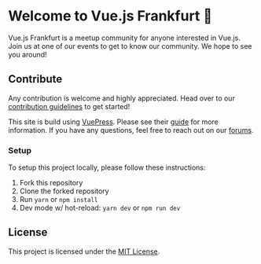# Welcome to Vue.js Frankfurt :tada:

Vue.js Frankfurt is a meetup community for anyone interested in Vue.js. Join us at one of our events to get to know our community. We hope to see you around!

## Contribute

Any contribution is welcome and highly appreciated. Head over to our [contribution guidelines](.github/CONTRIBUTING.md) to get started!

This site is build using [VuePress](https://vuepress.vuejs.org). Please see their [guide](https://vuepress.vuejs.org/guide/) for more information. If you have any questions, feel free to reach out on our [forums](https://spectrum.chat/vuejsfrankfurt/).

### Setup

To setup this project locally, please follow these instructions:

1. Fork this repository
2. Clone the forked repository
3. Run `yarn` or `npm install`
4. Dev mode w/ hot-reload: `yarn dev` or `npm run dev`

## License

This project is licensed under the [MIT License](.github/LICENSE.md).
